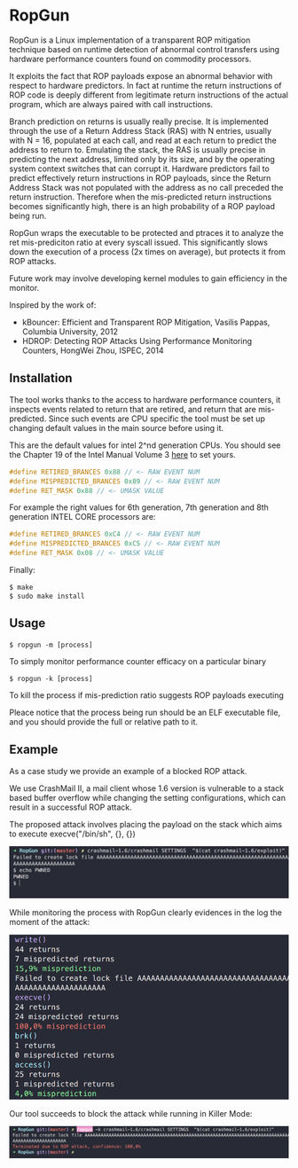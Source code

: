 # RopGun

RopGun is a Linux implementation of a transparent ROP mitigation technique based on runtime detection of abnormal control transfers using hardware performance counters found on commodity processors.

It exploits the fact that ROP payloads expose an abnormal behavior with respect to hardware predictors. In fact at runtime the return instructions of ROP code is deeply different from legitimate return instructions of the actual program, which are always paired with call instructions.

Branch prediction on returns is usually really precise. It is implemented through the use of a Return Address Stack (RAS) with N entries, usually with N = 16, populated at each call, and read at each return to predict the address to return to. Emulating the stack, the  RAS is usually precise in predicting the next address, limited only by its size, and by the operating system context switches that can corrupt it. Hardware predictors fail to predict effectively return instructions in ROP payloads, since the Return Address Stack was not populated with the address as no call preceded the return instruction. Therefore when the mis-predicted return instructions becomes significantly high, there is an high probability of a ROP payload being run.

RopGun wraps the executable to be protected and ptraces it to analyze the ret mis-prediciton ratio at every syscall issued. This significantly slows down the execution of a process (2x times on average), but protects it from ROP attacks.

Future work may involve developing kernel modules to gain efficiency in the monitor.

Inspired by the work of:
* kBouncer: Efficient and Transparent ROP Mitigation, Vasilis Pappas, Columbia University, 2012
* HDROP: Detecting ROP Attacks Using Performance Monitoring Counters, HongWei Zhou, ISPEC, 2014

## Installation

The tool works thanks to the access to hardware performance counters, it inspects events related to return that are retired, and return that are mis-predicted. Since such events are CPU specific the tool must be set up changing default values in the main source before using it.

This are the default values for intel 2^nd generation CPUs. You should see the Chapter 19 of the Intel Manual Volume 3 [here]( https://software.intel.com/sites/default/files/managed/a4/60/325384-sdm-vol-3abcd.pdf) to set yours.

```c
#define RETIRED_BRANCES 0x88 // <- RAW EVENT NUM
#define MISPREDICTED_BRANCES 0x89 // <- RAW EVENT NUM
#define RET_MASK 0x88 // <- UMASK VALUE
```

For example the right values for 6th generation, 7th generation and 8th generation INTEL CORE processors are:
```c
#define RETIRED_BRANCES 0xC4 // <- RAW EVENT NUM
#define MISPREDICTED_BRANCES 0xC5 // <- RAW EVENT NUM
#define RET_MASK 0x08 // <- UMASK VALUE
```

Finally:
```shell
$ make
$ sudo make install
```

## Usage

```shell
$ ropgun -m [process]
```
To simply monitor performance counter efficacy on a particular binary

```shell
$ ropgun -k [process]
```
To kill the process if mis-prediction ratio suggests ROP payloads executing

Pleace notice that the process being run should be an ELF executable file, and you should provide the full or relative path to it.

## Example

As a case study we provide an example of a blocked ROP attack. 

We use CrashMail II, a mail client whose 1.6 version is vulnerable to a stack based buffer overflow while changing the setting configurations, which can result in a successful ROP attack.

The proposed attack involves placing the payload on the stack which aims to execute execve("/bin/sh", {}, {})

![alt text](./ropgun_report/exploit.png "")

While monitoring the process with RopGun clearly evidences in the log the moment of the attack:

![alt text](./ropgun_report/monitor.png "")

Our tool succeeds to block the attack while running in Killer Mode:

![alt text](./ropgun_report/killer.png "")


